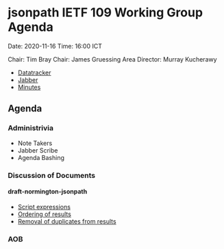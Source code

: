 # jsonpath IETF 109 Working Group Agenda

Date: 2020-11-16
Time: 16:00 ICT

Chair: Tim Bray
Chair: James Gruessing
Area Director: Murray Kucherawy

* [Datatracker](https://datatracker.ietf.org/group/jsonpath/about/)
* [Jabber](xmpp:jsonpath@jabber.ietf.org?join)
* [Minutes](https://codimd.ietf.org/notes-ietf-109-jsonpath)

## Agenda

### Administrivia

* Note Takers
* Jabber Scribe
* Agenda Bashing

### Discussion of Documents

#### draft-normington-jsonpath

* [Script expressions](https://github.com/jsonpath-standard/internet-draft/issues/17) 
* [Ordering of results](https://github.com/jsonpath-standard/internet-draft/issues/27) 
* [Removal of duplicates from results](https://github.com/jsonpath-standard/internet-draft/issues/23)

### AOB
